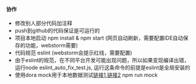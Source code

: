 #### 协作
- 修改别人部分代码加注释
- push到github的代码保证是可运行的
- 项目本地启动 npm install & npm start (网页自动刷新，需要配置IDE自动保存的功能，webstorm需要)
- 代码规范 eslint (webstorm会提示红线，需要配置)
- 由于eslint的规范，在不同平台开发可能出现问题，所以如果变现编译出错，运行node eslint_auto_fix_test.js, 运行这条命令的前提是eslint是全局安装的
- 使用dora mock用于本地数据测试[链接1](https://ant-tool.github.io/dora.html),[链接2](https://github.com/dora-js/dora-plugin-proxy) npm run mock